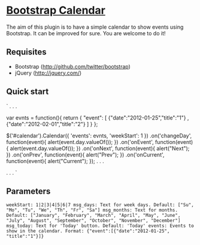 [Bootstrap Calendar](http://github.com/ahmontero/bootstrap-calendar)
=================
The aim of this plugin is to have a simple calendar to show events using Bootstrap. It can be improved for sure. You are welcome to do it!



Requisites
-----------

+ Bootstrap (http://github.com/twitter/bootstrap)
+ jQuery (http://jquery.com/)



Quick start
-----------
`
.
.
.

var evnts = function(){
              return {
                      "event":
                          [
                               {"date":"2012-01-25","title":"1"}
                              ,{"date":"2012-02-01","title":"2"}
                          ]
                      }
          };

$('#calendar').Calendar({ 'events': evnts, 'weekStart': 1 })
         .on('changeDay', function(event){ alert(event.day.valueOf()); })
         .on('onEvent', function(event){ alert(event.day.valueOf()); })
         .on('onNext', function(event){ alert("Next"); })
         .on('onPrev', function(event){ alert("Prev"); })
         .on('onCurrent', function(event){ alert("Current"); });
.
.
.
<div id="calendar"></div>
.
.
.
`



Parameters
------------
`
weekStart: 1|2|3|4|5|6|7
msg_days: Text for week days. Default: ["Su", "Mo", "Tu", "We", "Th", "Fr", "Sa"]
msg_months: Text for months. Default: ["January", "February", "March", "April", "May", "June", "July", "August", "September", "October", "November", "December"]
msg_today: Text for 'Today' button. Default: 'Today'
events: Events to show in the calendar. Format: {"event":[{"date":"2012-01-25", "title":"1"}]}
`

